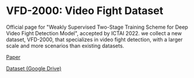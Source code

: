 # VFD-2000: Video Fight Dataset

Official page for "Weakly Supervised Two-Stage Training Scheme for Deep Video Fight Detection Model", accepted by ICTAI 2022. we collect a new dataset, VFD-2000, that specializes in video fight detection, with a larger scale and more scenarios than existing datasets.

[Paper](https://arxiv.org/abs/2209.11477)

[Dataset (Google Drive)](https://drive.google.com/file/d/1bpP9_4pUf7ffriQIRYJhK9L-Z3lUlBxb/view?usp=sharing)
